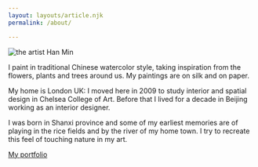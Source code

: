 ```yaml
---
layout: layouts/article.njk
permalink: /about/

---
```


<img class="image-portrait" src="https://res.cloudinary.com/ds2o5ecdw/image/upload/v1651781997/samples/hanmin_square.jpg" alt="the artist Han Min">

I paint in traditional Chinese watercolor style, taking inspiration from the flowers, plants and trees around us. My paintings are on silk and on paper.

My home is London UK: I moved here in 2009 to study interior and spatial design in Chelsea College of Art. Before that I lived for a decade in Beijing working as an interior designer.

I was born in Shanxi province and some of my earliest memories are of playing in the rice fields and by the river of my home town. I try to recreate this feel of touching nature in my art.

<a class="btn btn-dark margin-center" href="/portfolio/">My portfolio</a>